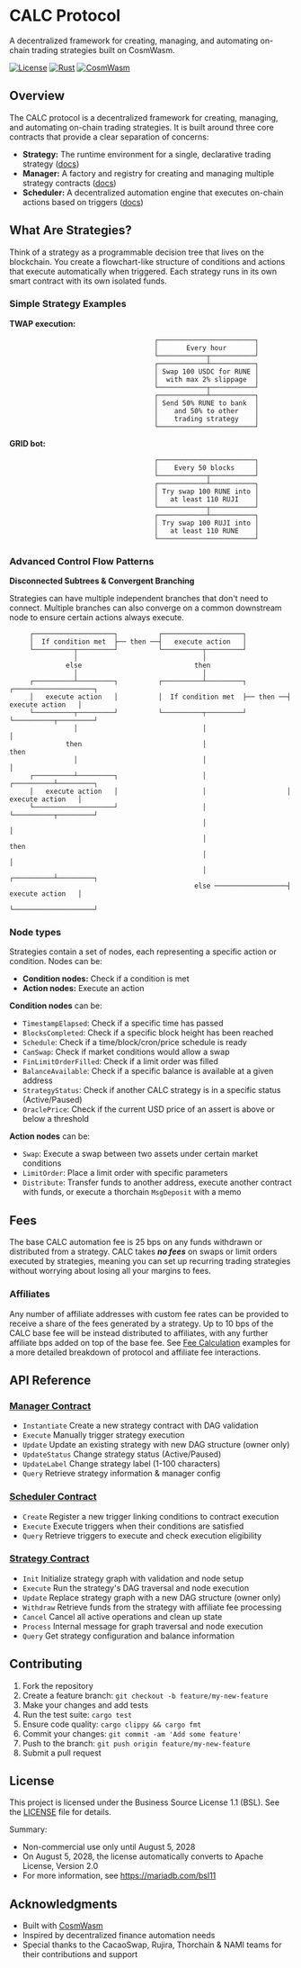 # CALC Protocol

A decentralized framework for creating, managing, and automating on-chain trading strategies built on CosmWasm.

[![License](https://img.shields.io/badge/License-BSL%201.1-orange.svg)](LICENSE)
[![Rust](https://img.shields.io/badge/rust-1.70+-blue.svg)](https://www.rust-lang.org)
[![CosmWasm](https://img.shields.io/badge/CosmWasm-2.2+-green.svg)](https://cosmwasm.com)

## Overview

The CALC protocol is a decentralized framework for creating, managing, and automating on-chain trading strategies. It is built around three core contracts that provide a clear separation of concerns:

- **Strategy:** The runtime environment for a single, declarative trading strategy ([docs](contracts/strategy/README.md))
- **Manager:** A factory and registry for creating and managing multiple strategy contracts ([docs](contracts/manager/README.md))
- **Scheduler:** A decentralized automation engine that executes on-chain actions based on triggers ([docs](contracts/scheduler/README.md))

## What Are Strategies?

Think of a strategy as a programmable decision tree that lives on the blockchain. You create a flowchart-like structure of conditions and actions that execute automatically when triggered. Each strategy runs in its own smart contract with its own isolated funds.

### Simple Strategy Examples

**TWAP execution:**

```
                                    ┌────────────────────────┐
                                    │       Every hour       │
                                    └────────────┬───────────┘
                                    ┌────────────┴───────────┐
                                    │ Swap 100 USDC for RUNE │
                                    │  with max 2% slippage  │
                                    └────────────┬───────────┘
                                    ┌────────────┴───────────┐
                                    │ Send 50% RUNE to bank  │
                                    │    and 50% to other    │
                                    │    trading strategy    │
                                    └────────────────────────┘
```

**GRID bot:**

```
                                    ┌────────────────────────┐
                                    │    Every 50 blocks     │
                                    └────────────┬───────────┘
                                    ┌────────────┴───────────┐
                                    │ Try swap 100 RUNE into │
                                    │   at least 110 RUJI    │
                                    └────────────┬───────────┘
                                    ┌────────────┴───────────┐
                                    │ Try swap 100 RUJI into │
                                    │   at least 110 RUNE    │
                                    └────────────────────────┘
```

### Advanced Control Flow Patterns

**Disconnected Subtrees & Convergent Branching**

Strategies can have multiple independent branches that don't need to connect. Multiple branches can also converge on a common downstream node to ensure certain actions always execute.

```
     ┌────────────────────┐          ┌────────────────────┐
     │  If condition met  ├── then ──┤   execute action   │
     └──────────┬─────────┘          └──────────┬─────────┘
                │                               │
              else                            then
                │                               │
     ┌──────────┴─────────┐          ┌──────────┴─────────┐          ┌────────────────────┐
     │   execute action   │          │  If condition met  ├── then ──┤   execute action   │
     └──────────┬─────────┘          └──────────┬─────────┘          └──────────┬─────────┘
                │                               │                               │
              then                              │                             then
                │                               │                               │
     ┌──────────┴─────────┐                     │                    ┌──────────┴─────────┐
     │   execute action   │                     │                    │   execute action   │
     └────────────────────┘                     │                    └──────────┬─────────┘
                                                │                               │
                                                │                             then
                                                │                               │
                                                │                    ┌──────────┴─────────┐
                                              else ──────────────────┤   execute action   │
                                                                     └────────────────────┘
```

### Node types

Strategies contain a set of nodes, each representing a specific action or condition. Nodes can be:

- **Condition nodes:** Check if a condition is met
- **Action nodes:** Execute an action

**Condition nodes** can be:

- `TimestampElapsed`: Check if a specific time has passed
- `BlocksCompleted`: Check if a specific block height has been reached
- `Schedule`: Check if a time/block/cron/price schedule is ready
- `CanSwap`: Check if market conditions would allow a swap
- `FinLimitOrderFilled`: Check if a limit order was filled
- `BalanceAvailable`: Check if a specific balance is available at a given address
- `StrategyStatus`: Check if another CALC strategy is in a specific status (Active/Paused)
- `OraclePrice`: Check if the current USD price of an assert is above or below a threshold

**Action nodes** can be:

- `Swap`: Execute a swap between two assets under certain market conditions
- `LimitOrder`: Place a limit order with specific parameters
- `Distribute`: Transfer funds to another address, execute another contract with funds, or execute a thorchain `MsgDeposit` with a memo

## Fees

The base CALC automation fee is 25 bps on any funds withdrawn or distributed from a strategy. CALC takes _**no fees**_ on swaps or limit orders executed by strategies, meaning you can set up recurring trading strategies without worrying about losing all your margins to fees.

### Affiliates

Any number of affiliate addresses with custom fee rates can be provided to receive a share of the fees generated by a strategy. Up to 10 bps of the CALC base fee will be instead distributed to affiliates, with any further affiliate bps added on top of the base fee. See [Fee Calculation](contracts/manager/README.md#fee-calculation-examples) examples for a more detailed breakdown of protocol and affiliate fee interactions.

## API Reference

### [Manager Contract](contracts/manager/README.md)

- `Instantiate` Create a new strategy contract with DAG validation
- `Execute` Manually trigger strategy execution
- `Update` Update an existing strategy with new DAG structure (owner only)
- `UpdateStatus` Change strategy status (Active/Paused)
- `UpdateLabel` Change strategy label (1-100 characters)
- `Query` Retrieve strategy information & manager config

### [Scheduler Contract](contracts/scheduler/README.md)

- `Create` Register a new trigger linking conditions to contract execution
- `Execute` Execute triggers when their conditions are satisfied
- `Query` Retrieve triggers to execute and check execution eligibility

### [Strategy Contract](contracts/strategy/README.md)

- `Init` Initialize strategy graph with validation and node setup
- `Execute` Run the strategy's DAG traversal and node execution
- `Update` Replace strategy graph with a new DAG structure (owner only)
- `Withdraw` Retrieve funds from the strategy with affiliate fee processing
- `Cancel` Cancel all active operations and clean up state
- `Process` Internal message for graph traversal and node execution
- `Query` Get strategy configuration and balance information

## Contributing

1. Fork the repository
2. Create a feature branch: `git checkout -b feature/my-new-feature`
3. Make your changes and add tests
4. Run the test suite: `cargo test`
5. Ensure code quality: `cargo clippy && cargo fmt`
6. Commit your changes: `git commit -am 'Add some feature'`
7. Push to the branch: `git push origin feature/my-new-feature`
8. Submit a pull request

## License

This project is licensed under the Business Source License 1.1 (BSL). See the [LICENSE](LICENSE) file for details.

Summary:

- Non-commercial use only until August 5, 2028
- On August 5, 2028, the license automatically converts to Apache License, Version 2.0
- For more information, see https://mariadb.com/bsl11

## Acknowledgments

- Built with [CosmWasm](https://cosmwasm.com/)
- Inspired by decentralized finance automation needs
- Special thanks to the CacaoSwap, Rujira, Thorchain & NAMI teams for their contributions and support
